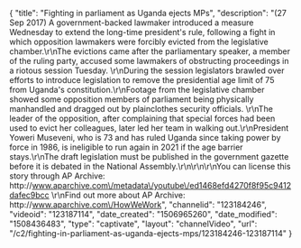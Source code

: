 {
    "title": "Fighting in parliament as Uganda ejects MPs",
    "description": "(27 Sep 2017) A government-backed lawmaker introduced a measure Wednesday to extend the long-time president's rule, following a fight in which opposition lawmakers were forcibly evicted from the legislative chamber.\r\nThe evictions came after the parliamentary speaker, a member of the ruling party, accused some lawmakers of obstructing proceedings in a riotous session Tuesday. \r\nDuring the session legislators brawled over efforts to introduce legislation to remove the presidential age limit of 75 from Uganda's constitution.\r\nFootage from the legislative chamber showed some opposition members of parliament being physically manhandled and dragged out by plainclothes security officials. \r\nThe leader of the opposition, after complaining that special forces had been used to evict her colleagues, later led her team in walking out.\r\nPresident Yoweri Museveni, who is 73 and has ruled Uganda since taking power by force in 1986, is ineligible to run again in 2021 if the age barrier stays.\r\nThe draft legislation must be published in the government gazette before it is debated in the National Assembly.\r\n\r\n\r\nYou can license this story through AP Archive: http:\/\/www.aparchive.com\/metadata\/youtube\/ed1468efd4270f8f95c9412dafec9bcc \r\nFind out more about AP Archive: http:\/\/www.aparchive.com\/HowWeWork",
    "channelid": "123184246",
    "videoid": "123187114",
    "date_created": "1506965260",
    "date_modified": "1508436483",
    "type": "captivate",
    "layout": "channelVideo",
    "url": "\/c2\/fighting-in-parliament-as-uganda-ejects-mps\/123184246-123187114"
}